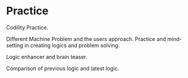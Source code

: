 # Practice
Codility Practice.


Different Machine Problem and the users approach.
Practice and mind-setting in creating logics and problem solving.

Logic enhancer and brain teaser.

Comparison of previous logic and latest logic.
